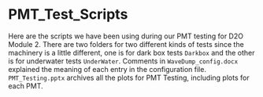 # PMT_Test_Scripts
Here are the scripts we have been using during our PMT testing for D2O Module 2. There are two folders for two different kinds of tests since the machinery is a little different, one is for dark box tests ``Darkbox`` and the other is for underwater tests ``UnderWater``. Comments in ``WaveDump_config.docx`` explained the meaning of each entry in the configuration file. ``PMT_Testing.pptx`` archives all the plots for PMT Testing, including plots for each PMT.
